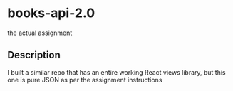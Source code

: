# books-api-2.0
the actual assignment

## Description
I built a similar repo that has an entire working React views library, but this one is pure JSON as per the assignment instructions
